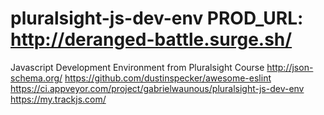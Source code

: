 # pluralsight-js-dev-env PROD_URL: http://deranged-battle.surge.sh/
<!-- React Starter Project andrewhfarmer.com/starter-project/ -->
<!-- Angular Starter Project github.com/gianarb/awesome-angularjs -->
<!-- search on google <JSFramework> + Development enviroment -->
<!-- search on google <JSFramework> + Boilerplate -->
<!-- search on google <JSFramework> + Starter kit -->
<!-- search on google <JSFramework> + Starter Project -->
<!-- search on google <JSFramework> + Seed -->


Javascript Development Environment from Pluralsight Course
http://json-schema.org/
https://github.com/dustinspecker/awesome-eslint
https://ci.appveyor.com/project/gabrielwaunous/pluralsight-js-dev-env
https://my.trackjs.com/
